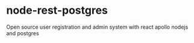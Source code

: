 # node-rest-postgres
Open source user registration and admin system with react apollo nodejs and postgres
